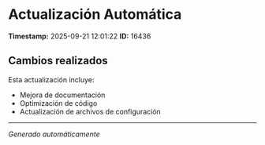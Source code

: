 # Actualización Automática

**Timestamp:** 2025-09-21 12:01:22
**ID:** 16436

## Cambios realizados

Esta actualización incluye:
- Mejora de documentación
- Optimización de código
- Actualización de archivos de configuración

---
*Generado automáticamente*
